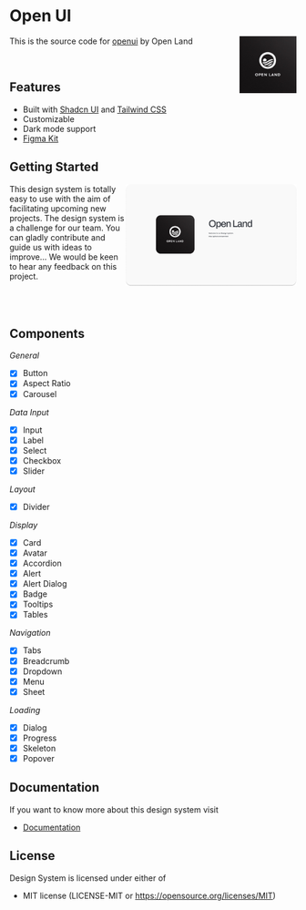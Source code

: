 # Open UI

<img src="./assets/OpenLand.jpeg" alt="Open Land logo" align="right"  width="100">

This is the source code for [openui](https://openui.up.railway.app/) by Open Land

<br>

## Features

- Built with [Shadcn UI](https://https://ui.shadcn.com/) and [Tailwind CSS](https://tailwindcss.com/)
- Customizable
- Dark mode support
- [Figma Kit](https://www.figma.com/community/file/1354464067434498042)

## Getting Started

<img src="./assets/preview.png" alt="Open Land logo" align="right"  width="300">
This design system is totally easy to use with the aim of facilitating upcoming new projects. The design system is a challenge for our team. You can gladly contribute and guide us with ideas to improve... We would be keen to hear any feedback on this project.

<br>
<br>
<br>
<br>

## Components

_General_

- [x] Button
- [x] Aspect Ratio
- [x] Carousel

_Data Input_

- [x] Input
- [x] Label
- [x] Select
- [x] Checkbox
- [x] Slider

_Layout_

- [x] Divider

_Display_

- [x] Card
- [x] Avatar
- [x] Accordion
- [x] Alert
- [x] Alert Dialog
- [x] Badge
- [x] Tooltips
- [x] Tables

_Navigation_

- [x] Tabs
- [x] Breadcrumb
- [x] Dropdown
- [x] Menu
- [x] Sheet

_Loading_

- [x] Dialog
- [x] Progress
- [x] Skeleton
- [x] Popover

## Documentation

If you want to know more about this design system visit

- [Documentation](https://openui.up.railway.app/docs/getting-started)

## License

Design System is licensed under either of

- MIT license (LICENSE-MIT or https://opensource.org/licenses/MIT)
